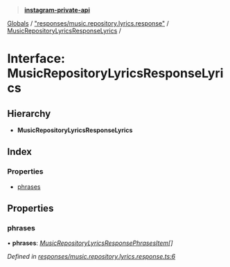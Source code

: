 > **[instagram-private-api](../README.md)**

[Globals](../README.md) / ["responses/music.repository.lyrics.response"](../modules/_responses_music_repository_lyrics_response_.md) / [MusicRepositoryLyricsResponseLyrics](_responses_music_repository_lyrics_response_.musicrepositorylyricsresponselyrics.md) /

# Interface: MusicRepositoryLyricsResponseLyrics

## Hierarchy

* **MusicRepositoryLyricsResponseLyrics**

## Index

### Properties

* [phrases](_responses_music_repository_lyrics_response_.musicrepositorylyricsresponselyrics.md#phrases)

## Properties

###  phrases

• **phrases**: *[MusicRepositoryLyricsResponsePhrasesItem](_responses_music_repository_lyrics_response_.musicrepositorylyricsresponsephrasesitem.md)[]*

*Defined in [responses/music.repository.lyrics.response.ts:6](https://github.com/dilame/instagram-private-api/blob/01eb399/src/responses/music.repository.lyrics.response.ts#L6)*